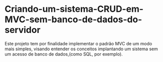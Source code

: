 # Criando-um-sistema-CRUD-em-MVC-sem-banco-de-dados-do-servidor
Este projeto tem por finalidade implementar o padrão MVC de um modo mais simples, visando entender os conceitos implantando um sistema sem um acesso de banco de dados,(como SQL, por exemplo).
